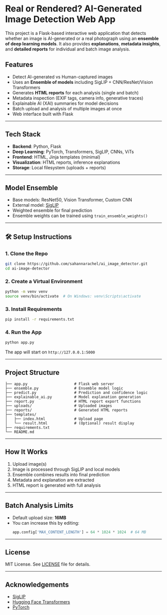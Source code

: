 # Real or Rendered? AI-Generated Image Detection Web App

This project is a Flask-based interactive web application that detects whether an image is AI-generated or a real photograph using an **ensemble of deep learning models**. It also provides **explanations**, **metadata insights**, and **detailed reports** for individual and batch image analysis.

## Features

- Detect AI-generated vs Human-captured images
- Uses an **Ensemble of models** including SigLIP + CNN/ResNet/Vision Transformers
- Generates **HTML reports** for each analysis (single and batch)
- Metadata inspection (EXIF tags, camera info, generative traces)
- Explainable AI (XAI) summaries for model decisions
- Batch upload and analysis of multiple images at once
- Web interface built with Flask

---

## Tech Stack

- **Backend**: Python, Flask
- **Deep Learning**: PyTorch, Transformers, SigLIP, CNNs, ViTs
- **Frontend**: HTML, Jinja templates (minimal)
- **Visualization**: HTML reports, inference explanations
- **Storage**: Local filesystem (uploads + reports)

---

## Model Ensemble

- Base models: ResNet50, Vision Transformer, Custom CNN
- External model: [SigLIP](https://huggingface.co/Ateeqq/ai-vs-human-image-detector)
- Weighted ensemble for final prediction
- Ensemble weights can be trained using `train_ensemble_weights()`

---

## 🛠️ Setup Instructions

### 1. Clone the Repo
```bash
git clone https://github.com/sahannarachel/ai_image_detector.git
cd ai-image-detector
```

### 2. Create a Virtual Environment
```bash
python -m venv venv
source venv/bin/activate  # On Windows: venv\Scripts\activate
```

### 3. Install Requirements
```bash
pip install -r requirements.txt
```

### 4. Run the App
```bash
python app.py
```

The app will start on `http://127.0.0.1:5000`

---

## Project Structure

```
├── app.py                     # Flask web server
├── ensemble.py                # Ensemble model logic
├── predict.py                 # Prediction and confidence logic
├── explainable_ai.py          # Model explanation generation
├── report.py                  # HTML report export functions
├── uploads/                   # Uploaded images
├── reports/                   # Generated HTML reports
├── templates/
│   ├── index.html             # Upload page
│   └── result.html            # (Optional) result display
├── requirements.txt
└── README.md
```

---

## How It Works

1. Upload image(s)
2. Image is processed through SigLIP and local models
3. Ensemble combines results into final prediction
4. Metadata and explanation are extracted
5. HTML report is generated with full analysis

---

## Batch Analysis Limits

- Default upload size: **16MB**
- You can increase this by editing:
  ```python
  app.config['MAX_CONTENT_LENGTH'] = 64 * 1024 * 1024  # 64 MB
  ```

---

## License

MIT License. See [LICENSE](LICENSE) file for details.

---

## Acknowledgements

- [SigLIP](https://huggingface.co/google/siglip-base-patch16-224)
- [Hugging Face Transformers](https://huggingface.co)
- [PyTorch](https://pytorch.org)
```
